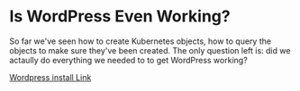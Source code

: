 # Is WordPress Even Working?

So far we've seen how to create Kubernetes objects, how to query the objects to make sure they've been created. The only question left is: did we actaully do everything we needed to to get WordPress working?

[Wordpress install Link](https://[[HOST_SUBDOMAIN]]-80-[[KATACODA_HOST]].environments.katacoda.com/)